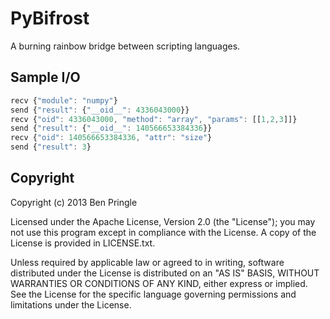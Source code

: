 # PyBifrost

A burning rainbow bridge between scripting languages.

## Sample I/O

```javascript
recv {"module": "numpy"}
send {"result": {"__oid__": 4336043000}}
recv {"oid": 4336043000, "method": "array", "params": [[1,2,3]]}
send {"result": {"__oid__": 140566653384336}}
recv {"oid": 140566653384336, "attr": "size"}
send {"result": 3}
```

## Copyright

Copyright (c) 2013 Ben Pringle

Licensed under the Apache License, Version 2.0 (the "License"); you may not use
this program except in compliance with the License. A copy of the License is
provided in LICENSE.txt.

Unless required by applicable law or agreed to in writing, software distributed
under the License is distributed on an "AS IS" BASIS, WITHOUT WARRANTIES OR
CONDITIONS OF ANY KIND, either express or implied.  See the License for the
specific language governing permissions and limitations under the License.
